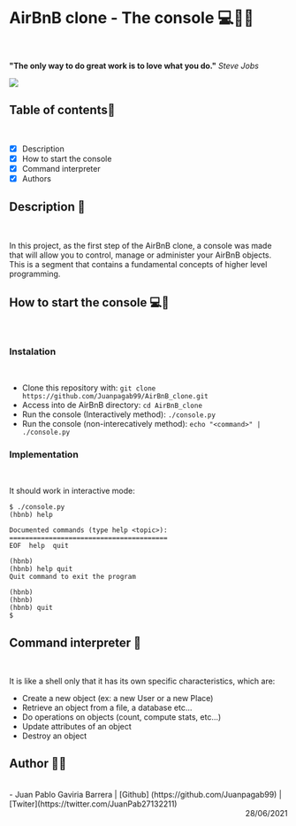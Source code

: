 <h1>AirBnB clone - The console 💻🐍🐚</h1> <br>

<div>

<p><b>"The only way to do great work is to love what you do."</b> <i>Steve Jobs</i></p>

<img src= "https://www.tabbykatz.com/hbnb.png" >

</div>

<h2>Table of contents📄</h2> <br>

- [x] Description
- [x] How to start the console
- [x] Command interpreter
- [x] Authors

<h2>Description 📑</h2> <br>

In this project, as the first step of the AirBnB clone, a console was made that will allow you to control, manage or administer your AirBnB objects. This is a segment that contains a fundamental concepts of higher level programming.

<h2>How to start the console 💻📑</h2> <br>

<h3>Instalation</h3> <br>

- Clone this repository with: `git clone https://github.com/Juanpagab99/AirBnB_clone.git`
- Access into de AirBnB directory: `cd AirBnB_clone`
- Run the console (Interactively method): `./console.py`
- Run the console (non-interecatively method): `echo "<command>" | ./console.py`

<h3>Implementation</h3> <br>

It should work in interactive mode:

```
$ ./console.py
(hbnb) help

Documented commands (type help <topic>):
========================================
EOF  help  quit

(hbnb)
(hbnb) help quit
Quit command to exit the program

(hbnb)
(hbnb)
(hbnb) quit
$
```

<h2>Command interpreter 📑</h2> <br>

It is like a shell only that it has its own specific characteristics, which are:

- Create a new object (ex: a new User or a new Place)
- Retrieve an object from a file, a database etc…
- Do operations on objects (count, compute stats, etc…)
- Update attributes of an object
- Destroy an object

<h2>Author 👦🍫</h2> <br>
- Juan Pablo Gaviria Barrera | [Github] (https://github.com/Juanpagab99) | [Twiter](https://twitter.com/JuanPab27132211)
<div dir="rtl">28/06/2021</div>
